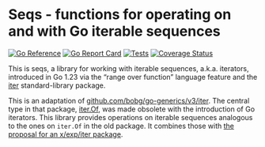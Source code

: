 # Seqs - functions for operating on and with Go iterable sequences

[![Go Reference](https://pkg.go.dev/badge/github.com/bobg/seqs.svg)](https://pkg.go.dev/github.com/bobg/seqs)
[![Go Report Card](https://goreportcard.com/badge/github.com/bobg/seqs)](https://goreportcard.com/report/github.com/bobg/seqs)
[![Tests](https://github.com/bobg/seqs/actions/workflows/go.yml/badge.svg)](https://github.com/bobg/seqs/actions/workflows/go.yml)
[![Coverage Status](https://coveralls.io/repos/github/bobg/seqs/badge.svg?branch=main)](https://coveralls.io/github/bobg/seqs?branch=main)

This is seqs,
a library for working with iterable sequences,
a.k.a. iterators,
introduced in Go 1.23
via the “range over function” language feature
and the [iter](https://pkg.go.dev/iter) standard-library package.

This is an adaptation of [github.com/bobg/go-generics/v3/iter](https://pkg.go.dev/github.com/bobg/go-generics/v3/iter).
The central type in that package,
[iter.Of](https://pkg.go.dev/github.com/bobg/go-generics/v3/iter#Of),
was made obsolete with the introduction of Go iterators.
This library provides operations on iterable sequences analogous to the ones on `iter.Of` in the old package.
It combines those with [the proposal for an x/exp/iter package](https://github.com/golang/go/issues/61898).
